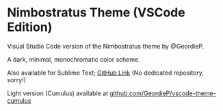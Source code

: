 # Nimbostratus Theme (VSCode Edition)

Visual Studio Code version of the Nimbostratus theme by @GeordieP.

A dark, minimal, monochromatic color scheme.

Also available for Sublime Text; [GitHub Link](https://github.com/GeordieP/gp_st_colorschemes/blob/master/Dark/nimbostratus.tmTheme) (No dedicated repository, sorry!)

Light version (Cumulus) available at [github.com/GeordieP/vscode-theme-cumulus](https://github.com/GeordieP/vscode-theme-cumulus)